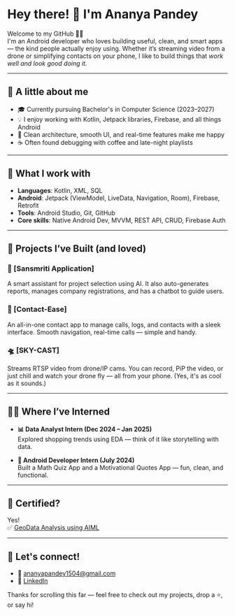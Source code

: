 # Hey there! 👋 I'm Ananya Pandey

Welcome to my GitHub 👩‍💻  
I'm an Android developer who loves building useful, clean, and smart apps — the kind people actually enjoy using. Whether it’s streaming video from a drone or simplifying contacts on your phone, I like to build things that *work well and look good doing it.*

---

## 🌱 A little about me

- 🎓 Currently pursuing Bachelor's in Computer Science (2023–2027)  
- 💡 I enjoy working with Kotlin, Jetpack libraries, Firebase, and all things Android  
- 🔄 Clean architecture, smooth UI, and real-time features make me happy  
- ☕ Often found debugging with coffee and late-night playlists  

---

## 🔧 What I work with

- **Languages**: Kotlin, XML, SQL  
- **Android**: Jetpack (ViewModel, LiveData, Navigation, Room), Firebase, Retrofit  
- **Tools**: Android Studio, Git, GitHub  
- **Core skills**: Native Android Dev, MVVM, REST API, CRUD, Firebase Auth  

---

## 🚀 Projects I’ve Built (and loved)

### 🎯 [Sansmriti Application]
A smart assistant for project selection using AI. It also auto-generates reports, manages company registrations, and has a chatbot to guide users.

### 📱 [Contact-Ease]
An all-in-one contact app to manage calls, logs, and contacts with a sleek interface. Smooth navigation, real-time calls — simple and handy.

### 🛸 [SKY-CAST] 
Streams RTSP video from drone/IP cams. You can record, PiP the video, or just chill and watch your drone fly — all from your phone. (Yes, it's as cool as it sounds.)

---

## 👩‍💼 Where I’ve Interned

- **📊 Data Analyst Intern (Dec 2024 – Jan 2025)**  
  Explored shopping trends using EDA — think of it like storytelling with data.

- **📱 Android Developer Intern (July 2024)**  
  Built a Math Quiz App and a Motivational Quotes App — fun, clean, and functional.

---

## 📜 Certified?

Yes!  
✅ [GeoData Analysis using AIML](https://drive.google.com/file/d/1sO8EpwTsrlx2vv9kb5asnAxRx8BmzzrW/view?usp=sharing)

---

## 🤝 Let's connect!

- 📧 ananyapandey1504@gmail.com  
- 🔗 [LinkedIn](https://www.linkedin.com/in/ananya-pandey-b45864295/)

Thanks for scrolling this far — feel free to check out my projects, drop a ⭐, or say hi!

